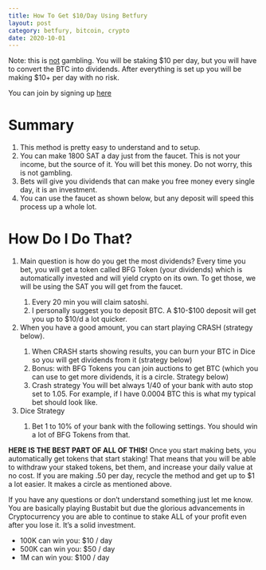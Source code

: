 ```yaml
---
title: How To Get $10/Day Using Betfury
layout: post
category: betfury, bitcoin, crypto
date: 2020-10-01
---
```


Note: this is <u>not</u> gambling. You will be staking $10 per day, but you will have to convert the BTC into dividends. After everything is set up you will be making $10+ per day with no risk.

You can join by signing up [here](https://betfury.io/?r=5f6e0f8aa323cd2f0c8e114c)

# Summary

1. This method is pretty easy to understand and to setup.
2. You can make 1800 SAT a day just from the faucet. This is not your income, but the source of it. You will bet this money. Do not worry, this is not gambling.
3. Bets will give you dividends that can make you free money every single day, it is an investment.
4. You can use the faucet as shown below, but any deposit will speed this process up a whole lot.

# How Do I Do That?
<ol>
<li>Main question is how do you get the most dividends? Every time you bet, you will get a token called BFG Token (your dividends) which is automatically invested and will yield crypto on its own. To get those, we will be using the SAT you will get from the faucet.</li>
<ol>
<li>Every 20 min you will claim satoshi.</li>
<li>I personally suggest you to deposit BTC. A $10-$100 deposit will get you up to $10/d a lot quicker.</li>
</ol>
</li>
<li>When you have a good amount, you can start playing CRASH (strategy below).</li>
<ol>
<li>When CRASH starts showing results, you can burn your BTC in Dice so you will get dividends from it (strategy below)</li>
<li>Bonus: with BFG Tokens you can join auctions to get BTC (which you can use to get more dividends, it is a circle. Strategy below)</li>
<li>Crash strategy You will bet always 1/40 of your bank with auto stop set to 1.05. For example, if I have 0.0004 BTC this is what my typical bet should look like.</li>
</ol>
<li>Dice Strategy</li>
<ol>
<li>Bet 1 to 10% of your bank with the following settings. You should win a lot of BFG Tokens from that.</li>
</ol>
</ol>

**HERE IS THE BEST PART OF ALL OF THIS!** Once you start making bets, you automatically get tokens that start staking! That means that you will be able to withdraw your staked tokens, bet them, and increase your daily value at no cost. If you are making .50 per day, recycle the method and get up to $1 a lot easier. It makes a circle as mentioned above.

If you have any questions or don’t understand something just let me know. You are basically playing Bustabit but due the glorious advancements in Cryptocurrency you are able to continue to stake ALL of your profit even after you lose it. It’s a solid investment.

* 100K can win you: $10 / day
* 500K can win you: $50 / day
* 1M can win you: $100 / day